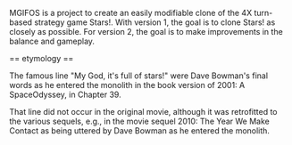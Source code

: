 MGIFOS is a project to create an easily modifiable clone of the 4X turn-based strategy game Stars!. With version 1, the goal is to clone Stars! as closely as possible. For version 2, the goal is to make improvements in the balance and gameplay.

== etymology ==

The famous line "My God, it's full of stars!" were Dave Bowman's final words as he entered the monolith in the book version of 2001: A SpaceOdyssey, in Chapter 39.

That line did not occur in the original movie, although it was retrofitted to the various sequels, e.g., in the movie sequel 2010: The Year We Make Contact as being uttered by Dave Bowman as he entered the monolith.
